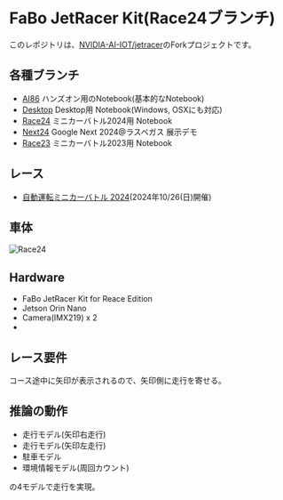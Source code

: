 # FaBo JetRacer Kit(Race24ブランチ)

このレポジトリは、[NVIDIA-AI-IOT/jetracer](http://github.com/NVIDIA-AI-IOT/jetracer)のForkプロジェクトです。

## 各種ブランチ

- [AI86](https://github.com/FaBoPlatform/jetracer/tree/AI86) ハンズオン用のNotebook(基本的なNotebook)
- [Desktop](https://github.com/FaBoPlatform/jetracer/tree/Desktop) Desktop用 Notebook(Windows, OSXにも対応)
- [Race24](https://github.com/FaBoPlatform/jetracer/tree/Race24) ミニカーバトル2024用 Notebook
- [Next24](https://github.com/FaBoPlatform/jetracer/tree/Next24) Google Next 2024@ラスベガス 展示デモ
- [Race23](https://github.com/FaBoPlatform/jetracer/tree/Race23) ミニカーバトル2023用 Notebook
  
## レース

- [自動運転ミニカーバトル 2024](https://autonomous-minicar-battle.github.io/race-2024/)(2024年10/26(日)開催)

## 車体

![Race24](https://github.com/user-attachments/assets/7bb578ab-f954-482d-9dc2-0def9c53e88e)

## Hardware

- FaBo JetRacer Kit for Reace Edition
- Jetson Orin Nano
- Camera(IMX219) x 2
- 
## レース要件

コース途中に矢印が表示されるので、矢印側に走行を寄せる。

## 推論の動作

- 走行モデル(矢印右走行)
- 走行モデル(矢印左走行)
- 駐車モデル
- 環境情報モデル(周回カウント)

の4モデルで走行を実現。

